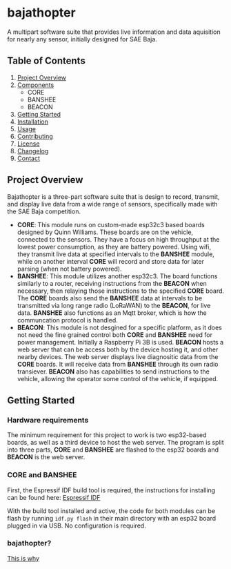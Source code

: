 # bajathopter
A multipart software suite that provides live information and data aquisition for nearly any sensor, initially designed for SAE Baja.

## Table of Contents
1. [Project Overview](#project-overview)
2. [Components](#components)
   - CORE
   - BANSHEE
   - BEACON
3. [Getting Started](#getting-started)
4. [Installation](#installation)
5. [Usage](#usage)
6. [Contributing](#contributing)
7. [License](#license)
8. [Changelog](#changelog)
9. [Contact](#contact)

## Project Overview
Bajathopter is a three-part software suite that is design to record, transmit, and display live data from a wide range of sensors, specifically made with the SAE Baja competition. 
- **CORE**: This module runs on custom-made esp32c3 based boards designed by Quinn Williams. These boards are on the vehicle, connected to the sensors. They have a focus on high throughput at the lowest power consumption, as they are battery powered. Using wifi, they transmit live data at specified intervals to the **BANSHEE** module, while on another interval **CORE** will record and store data for later parsing (when not battery powered).
- **BANSHEE**: This module utilizes another esp32c3. The board functions similarly to a router, receiving instructions from the **BEACON** when necessary, then relaying those instructions to the specified **CORE** board. The **CORE** boards also send the **BANSHEE** data at intervals to be transmitted via long range radio (LoRaWAN) to the **BEACON**, for live data. **BANSHEE** also functions as an Mqtt broker, which is how the communcation protocol is handled.
- **BEACON**: This module is not desgined for a specific platform, as it does not need the fine grained control both **CORE** and **BANSHEE** need for power management. Initially a Raspberry Pi 3B is used. **BEACON** hosts a web server that can be access both by the device hosting it, and other nearby devices. The web server displays live diagnositic data from the **CORE** boards. It will receive data from **BANSHEE** through its own radio transiever. **BEACON** also has capabilities to send instructions to the vehicle, allowing the operator some control of the vehicle, if equipped.

## Getting Started

### Hardware requirements
The minimum requirement for this project to work is two esp32-based boards, as well as a third device to host the web server. The program is split into three parts, **CORE** and **BANSHEE** are flashed to the esp32 boards and **BEACON** is the web server.

### CORE and BANSHEE
First, the Espressif IDF build tool is required, the instructions for installing can be found here: [Espressif IDF](https://docs.espressif.com/projects/esp-idf/en/stable/esp32c3/get-started/index.html)

With the build tool installed and active, the code for both modules can be flash by running `idf.py flash` in their main directory with an esp32 board plugged in via USB. No configuration is required.

### bajathopter?
[This is why](https://www.cia.gov/legacy/museum/artifact/insectothopter/)
